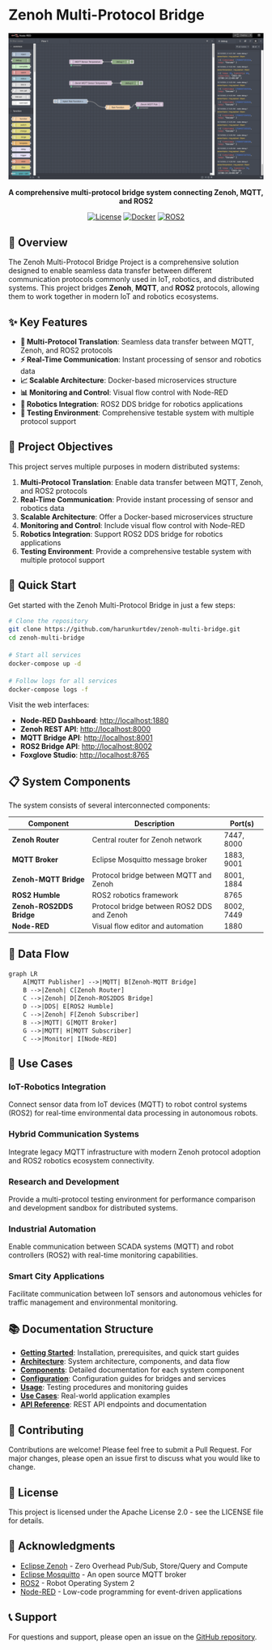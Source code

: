 # Zenoh Multi-Protocol Bridge

<div align="center">

![Project Banner](assets/nodered.png)

**A comprehensive multi-protocol bridge system connecting Zenoh, MQTT, and ROS2**

[![License](https://img.shields.io/badge/license-Apache%202.0-blue.svg)](LICENSE)
[![Docker](https://img.shields.io/badge/docker-ready-brightgreen.svg)](https://www.docker.com/)
[![ROS2](https://img.shields.io/badge/ROS2-Humble-blue.svg)](https://docs.ros.org/en/humble/)

</div>

## 🎯 Overview

The Zenoh Multi-Protocol Bridge Project is a comprehensive solution designed to enable seamless data transfer between different communication protocols commonly used in IoT, robotics, and distributed systems. This project bridges **Zenoh**, **MQTT**, and **ROS2** protocols, allowing them to work together in modern IoT and robotics ecosystems.

## ✨ Key Features

- **🔄 Multi-Protocol Translation**: Seamless data transfer between MQTT, Zenoh, and ROS2 protocols
- **⚡ Real-Time Communication**: Instant processing of sensor and robotics data
- **📈 Scalable Architecture**: Docker-based microservices structure
- **📊 Monitoring and Control**: Visual flow control with Node-RED
- **🤖 Robotics Integration**: ROS2 DDS bridge for robotics applications
- **🧪 Testing Environment**: Comprehensive testable system with multiple protocol support

## 🎯 Project Objectives

This project serves multiple purposes in modern distributed systems:

1. **Multi-Protocol Translation**: Enable data transfer between MQTT, Zenoh, and ROS2 protocols
2. **Real-Time Communication**: Provide instant processing of sensor and robotics data
3. **Scalable Architecture**: Offer a Docker-based microservices structure
4. **Monitoring and Control**: Include visual flow control with Node-RED
5. **Robotics Integration**: Support ROS2 DDS bridge for robotics applications
6. **Testing Environment**: Provide a comprehensive testable system with multiple protocol support

## 🚀 Quick Start

Get started with the Zenoh Multi-Protocol Bridge in just a few steps:

```bash
# Clone the repository
git clone https://github.com/harunkurtdev/zenoh-multi-bridge.git
cd zenoh-multi-bridge

# Start all services
docker-compose up -d

# Follow logs for all services
docker-compose logs -f
```

Visit the web interfaces:

- **Node-RED Dashboard**: [http://localhost:1880](http://localhost:1880)
- **Zenoh REST API**: [http://localhost:8000](http://localhost:8000)
- **MQTT Bridge API**: [http://localhost:8001](http://localhost:8001)
- **ROS2 Bridge API**: [http://localhost:8002](http://localhost:8002)
- **Foxglove Studio**: [http://localhost:8765](http://localhost:8765)

## 📋 System Components

The system consists of several interconnected components:

| Component | Description | Port(s) |
|-----------|-------------|---------|
| **Zenoh Router** | Central router for Zenoh network | 7447, 8000 |
| **MQTT Broker** | Eclipse Mosquitto message broker | 1883, 9001 |
| **Zenoh-MQTT Bridge** | Protocol bridge between MQTT and Zenoh | 8001, 1884 |
| **ROS2 Humble** | ROS2 robotics framework | 8765 |
| **Zenoh-ROS2DDS Bridge** | Protocol bridge between ROS2 DDS and Zenoh | 8002, 7449 |
| **Node-RED** | Visual flow editor and automation | 1880 |

## 🔄 Data Flow

```mermaid
graph LR
    A[MQTT Publisher] -->|MQTT| B[Zenoh-MQTT Bridge]
    B -->|Zenoh| C[Zenoh Router]
    C -->|Zenoh| D[Zenoh-ROS2DDS Bridge]
    D -->|DDS| E[ROS2 Humble]
    C -->|Zenoh| F[Zenoh Subscriber]
    B -->|MQTT| G[MQTT Broker]
    G -->|MQTT| H[MQTT Subscriber]
    C -->|Monitor| I[Node-RED]
```

## 🎯 Use Cases

### IoT-Robotics Integration
Connect sensor data from IoT devices (MQTT) to robot control systems (ROS2) for real-time environmental data processing in autonomous robots.

### Hybrid Communication Systems
Integrate legacy MQTT infrastructure with modern Zenoh protocol adoption and ROS2 robotics ecosystem connectivity.

### Research and Development
Provide a multi-protocol testing environment for performance comparison and development sandbox for distributed systems.

### Industrial Automation
Enable communication between SCADA systems (MQTT) and robot controllers (ROS2) with real-time monitoring capabilities.

### Smart City Applications
Facilitate communication between IoT sensors and autonomous vehicles for traffic management and environmental monitoring.

## 📚 Documentation Structure

- **[Getting Started](getting-started/installation.md)**: Installation, prerequisites, and quick start guides
- **[Architecture](architecture/overview.md)**: System architecture, components, and data flow
- **[Components](components/zenoh-router.md)**: Detailed documentation for each system component
- **[Configuration](configuration/overview.md)**: Configuration guides for bridges and services
- **[Usage](usage/testing.md)**: Testing procedures and monitoring guides
- **[Use Cases](use-cases/iot-robotics.md)**: Real-world application examples
- **[API Reference](api/endpoints.md)**: REST API endpoints and documentation

## 🤝 Contributing

Contributions are welcome! Please feel free to submit a Pull Request. For major changes, please open an issue first to discuss what you would like to change.

## 📄 License

This project is licensed under the Apache License 2.0 - see the LICENSE file for details.

## 🙏 Acknowledgments

- [Eclipse Zenoh](https://zenoh.io/) - Zero Overhead Pub/Sub, Store/Query and Compute
- [Eclipse Mosquitto](https://mosquitto.org/) - An open source MQTT broker
- [ROS2](https://docs.ros.org/) - Robot Operating System 2
- [Node-RED](https://nodered.org/) - Low-code programming for event-driven applications

## 📞 Support

For questions and support, please open an issue on the [GitHub repository](https://github.com/harunkurtdev/zenoh-multi-bridge/issues).

